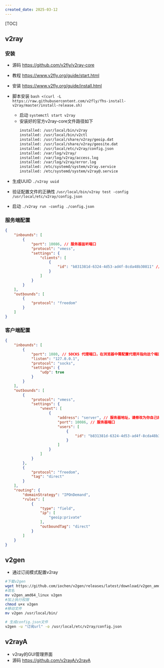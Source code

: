 ```yaml
---
created_date: 2025-03-12
---
```


[TOC]

## v2ray

### 安装

- 源码 https://github.com/v2fly/v2ray-core

- 教程 https://www.v2fly.org/guide/start.html

- 安装 https://www.v2fly.org/guide/install.html

- 脚本安装 `bash <(curl -L https://raw.githubusercontent.com/v2fly/fhs-install-v2ray/master/install-release.sh)`

  - 启动 `systemctl start v2ray`
  - 安装好的官方v2ray-core文件路径如下
    ```txt
    installed: /usr/local/bin/v2ray
    installed: /usr/local/bin/v2ctl
    installed: /usr/local/share/v2ray/geoip.dat
    installed: /usr/local/share/v2ray/geosite.dat
    installed: /usr/local/etc/v2ray/config.json
    installed: /var/log/v2ray/
    installed: /var/log/v2ray/access.log
    installed: /var/log/v2ray/error.log
    installed: /etc/systemd/system/v2ray.service
    installed: /etc/systemd/system/v2ray@.service
    ```

- 生成UUID `./v2ray uuid`

- 验证配置文件的正确性 `/usr/local/bin/v2ray test -config /usr/local/etc/v2ray/config.json`

- 启动 `./v2ray run -config ./config.json`

### 服务端配置

```json
{
    "inbounds": [
        {
            "port": 10086, // 服务器监听端口
            "protocol": "vmess",
            "settings": {
                "clients": [
                    {
                        "id": "b831381d-6324-4d53-ad4f-8cda48b30811" // 客户端需要配置相同的id
                    }
                ]
            }
        }
    ],
    "outbounds": [
        {
            "protocol": "freedom"
        }
    ]
}
```

### 客户端配置

```json
{
    "inbounds": [
        {
            "port": 1080, // SOCKS 代理端口，在浏览器中需配置代理并指向这个端口
            "listen": "127.0.0.1",
            "protocol": "socks",
            "settings": {
                "udp": true
            }
        }
    ],
    "outbounds": [
        {
            "protocol": "vmess",
            "settings": {
                "vnext": [
                    {
                        "address": "server", // 服务器地址，请修改为你自己的服务器 ip 或域名
                        "port": 10086, // 服务器端口
                        "users": [
                            {
                                "id": "b831381d-6324-4d53-ad4f-8cda48b30811"
                            }
                        ]
                    }
                ]
            }
        },
        {
            "protocol": "freedom",
            "tag": "direct"
        }
    ],
    "routing": {
        "domainStrategy": "IPOnDemand",
        "rules": [
            {
                "type": "field",
                "ip": [
                    "geoip:private"
                ],
                "outboundTag": "direct"
            }
        ]
    }
}
```

## v2gen

- 通过订阅模式配置v2ray

```bash
#下载v2gen
wget https://github.com/iochen/v2gen/releases/latest/download/v2gen_amd64_linux
#改名
mv v2gen_amd64_linux v2gen
#加上执行权限
chmod u+x v2gen
#移动文件
mv v2gen /usr/local/bin/

# 生成config.json文件
v2gen -u "订阅url" -o /usr/local/etc/v2ray/config.json
```

## v2rayA

- v2ray的GUI管理界面
- 源码 https://github.com/v2rayA/v2rayA
